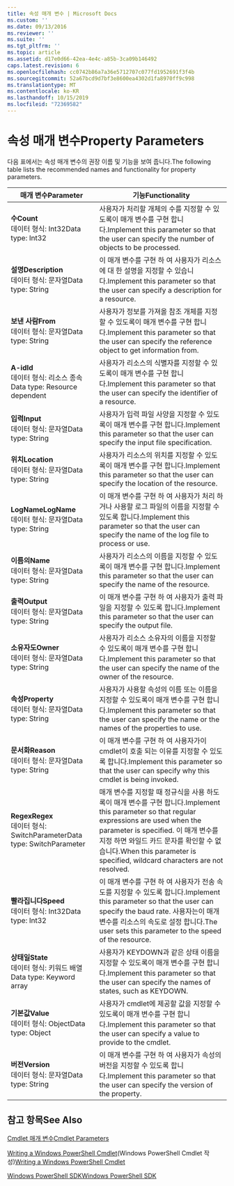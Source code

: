 ```yaml
---
title: 속성 매개 변수 | Microsoft Docs
ms.custom: ''
ms.date: 09/13/2016
ms.reviewer: ''
ms.suite: ''
ms.tgt_pltfrm: ''
ms.topic: article
ms.assetid: d17e0d66-42ea-4e4c-a85b-3ca09b146492
caps.latest.revision: 6
ms.openlocfilehash: cc0742b86a7a36e5712707c077fd1952691f3f4b
ms.sourcegitcommit: 52a67bcd9d7bf3e8600ea4302d1fa8970ff9c998
ms.translationtype: MT
ms.contentlocale: ko-KR
ms.lasthandoff: 10/15/2019
ms.locfileid: "72369582"
---
```

# <a name="property-parameters"></a><span data-ttu-id="a5a1d-102">속성 매개 변수</span><span class="sxs-lookup"><span data-stu-id="a5a1d-102">Property Parameters</span></span>

<span data-ttu-id="a5a1d-103">다음 표에서는 속성 매개 변수의 권장 이름 및 기능을 보여 줍니다.</span><span class="sxs-lookup"><span data-stu-id="a5a1d-103">The following table lists the recommended names and functionality for property parameters.</span></span>

|<span data-ttu-id="a5a1d-104">매개 변수</span><span class="sxs-lookup"><span data-stu-id="a5a1d-104">Parameter</span></span>|<span data-ttu-id="a5a1d-105">기능</span><span class="sxs-lookup"><span data-stu-id="a5a1d-105">Functionality</span></span>|
|---|---|
|<span data-ttu-id="a5a1d-106">**수**</span><span class="sxs-lookup"><span data-stu-id="a5a1d-106">**Count**</span></span><br><span data-ttu-id="a5a1d-107">데이터 형식: Int32</span><span class="sxs-lookup"><span data-stu-id="a5a1d-107">Data type: Int32</span></span>|<span data-ttu-id="a5a1d-108">사용자가 처리할 개체의 수를 지정할 수 있도록이 매개 변수를 구현 합니다.</span><span class="sxs-lookup"><span data-stu-id="a5a1d-108">Implement this parameter so that the user can specify the number of objects to be processed.</span></span>|
|<span data-ttu-id="a5a1d-109">**설명**</span><span class="sxs-lookup"><span data-stu-id="a5a1d-109">**Description**</span></span><br><span data-ttu-id="a5a1d-110">데이터 형식: 문자열</span><span class="sxs-lookup"><span data-stu-id="a5a1d-110">Data type: String</span></span>|<span data-ttu-id="a5a1d-111">이 매개 변수를 구현 하 여 사용자가 리소스에 대 한 설명을 지정할 수 있습니다.</span><span class="sxs-lookup"><span data-stu-id="a5a1d-111">Implement this parameter so that the user can specify a description for a resource.</span></span>|
|<span data-ttu-id="a5a1d-112">**보낸 사람**</span><span class="sxs-lookup"><span data-stu-id="a5a1d-112">**From**</span></span><br><span data-ttu-id="a5a1d-113">데이터 형식: 문자열</span><span class="sxs-lookup"><span data-stu-id="a5a1d-113">Data type: String</span></span>|<span data-ttu-id="a5a1d-114">사용자가 정보를 가져올 참조 개체를 지정할 수 있도록이 매개 변수를 구현 합니다.</span><span class="sxs-lookup"><span data-stu-id="a5a1d-114">Implement this parameter so that the user can specify the reference object to get information from.</span></span>|
|<span data-ttu-id="a5a1d-115">**A-id**</span><span class="sxs-lookup"><span data-stu-id="a5a1d-115">**Id**</span></span><br><span data-ttu-id="a5a1d-116">데이터 형식: 리소스 종속</span><span class="sxs-lookup"><span data-stu-id="a5a1d-116">Data type: Resource dependent</span></span>|<span data-ttu-id="a5a1d-117">사용자가 리소스의 식별자를 지정할 수 있도록이 매개 변수를 구현 합니다.</span><span class="sxs-lookup"><span data-stu-id="a5a1d-117">Implement this parameter so that the user can specify the identifier of a resource.</span></span>|
|<span data-ttu-id="a5a1d-118">**입력**</span><span class="sxs-lookup"><span data-stu-id="a5a1d-118">**Input**</span></span><br><span data-ttu-id="a5a1d-119">데이터 형식: 문자열</span><span class="sxs-lookup"><span data-stu-id="a5a1d-119">Data type: String</span></span>|<span data-ttu-id="a5a1d-120">사용자가 입력 파일 사양을 지정할 수 있도록이 매개 변수를 구현 합니다.</span><span class="sxs-lookup"><span data-stu-id="a5a1d-120">Implement this parameter so that the user can specify the input file specification.</span></span>|
|<span data-ttu-id="a5a1d-121">**위치**</span><span class="sxs-lookup"><span data-stu-id="a5a1d-121">**Location**</span></span><br><span data-ttu-id="a5a1d-122">데이터 형식: 문자열</span><span class="sxs-lookup"><span data-stu-id="a5a1d-122">Data type: String</span></span>|<span data-ttu-id="a5a1d-123">사용자가 리소스의 위치를 지정할 수 있도록이 매개 변수를 구현 합니다.</span><span class="sxs-lookup"><span data-stu-id="a5a1d-123">Implement this parameter so that the user can specify the location of the resource.</span></span>|
|<span data-ttu-id="a5a1d-124">**LogName**</span><span class="sxs-lookup"><span data-stu-id="a5a1d-124">**LogName**</span></span><br><span data-ttu-id="a5a1d-125">데이터 형식: 문자열</span><span class="sxs-lookup"><span data-stu-id="a5a1d-125">Data type: String</span></span>|<span data-ttu-id="a5a1d-126">이 매개 변수를 구현 하 여 사용자가 처리 하거나 사용할 로그 파일의 이름을 지정할 수 있도록 합니다.</span><span class="sxs-lookup"><span data-stu-id="a5a1d-126">Implement this parameter so that the user can specify the name of the log file to process or use.</span></span>|
|<span data-ttu-id="a5a1d-127">**이름의**</span><span class="sxs-lookup"><span data-stu-id="a5a1d-127">**Name**</span></span><br><span data-ttu-id="a5a1d-128">데이터 형식: 문자열</span><span class="sxs-lookup"><span data-stu-id="a5a1d-128">Data type: String</span></span>|<span data-ttu-id="a5a1d-129">사용자가 리소스의 이름을 지정할 수 있도록이 매개 변수를 구현 합니다.</span><span class="sxs-lookup"><span data-stu-id="a5a1d-129">Implement this parameter so that the user can specify the name of the resource.</span></span>|
|<span data-ttu-id="a5a1d-130">**출력**</span><span class="sxs-lookup"><span data-stu-id="a5a1d-130">**Output**</span></span><br><span data-ttu-id="a5a1d-131">데이터 형식: 문자열</span><span class="sxs-lookup"><span data-stu-id="a5a1d-131">Data type: String</span></span>|<span data-ttu-id="a5a1d-132">이 매개 변수를 구현 하 여 사용자가 출력 파일을 지정할 수 있도록 합니다.</span><span class="sxs-lookup"><span data-stu-id="a5a1d-132">Implement this parameter so that the user can specify the output file.</span></span>|
|<span data-ttu-id="a5a1d-133">**소유자도**</span><span class="sxs-lookup"><span data-stu-id="a5a1d-133">**Owner**</span></span><br><span data-ttu-id="a5a1d-134">데이터 형식: 문자열</span><span class="sxs-lookup"><span data-stu-id="a5a1d-134">Data type: String</span></span>|<span data-ttu-id="a5a1d-135">사용자가 리소스 소유자의 이름을 지정할 수 있도록이 매개 변수를 구현 합니다.</span><span class="sxs-lookup"><span data-stu-id="a5a1d-135">Implement this parameter so that the user can specify the name of the owner of the resource.</span></span>|
|<span data-ttu-id="a5a1d-136">**속성**</span><span class="sxs-lookup"><span data-stu-id="a5a1d-136">**Property**</span></span><br><span data-ttu-id="a5a1d-137">데이터 형식: 문자열</span><span class="sxs-lookup"><span data-stu-id="a5a1d-137">Data type: String</span></span>|<span data-ttu-id="a5a1d-138">사용자가 사용할 속성의 이름 또는 이름을 지정할 수 있도록이 매개 변수를 구현 합니다.</span><span class="sxs-lookup"><span data-stu-id="a5a1d-138">Implement this parameter so that the user can specify the name or the names of the properties to use.</span></span>|
|<span data-ttu-id="a5a1d-139">**문서화**</span><span class="sxs-lookup"><span data-stu-id="a5a1d-139">**Reason**</span></span><br><span data-ttu-id="a5a1d-140">데이터 형식: 문자열</span><span class="sxs-lookup"><span data-stu-id="a5a1d-140">Data type: String</span></span>|<span data-ttu-id="a5a1d-141">이 매개 변수를 구현 하 여 사용자가이 cmdlet이 호출 되는 이유를 지정할 수 있도록 합니다.</span><span class="sxs-lookup"><span data-stu-id="a5a1d-141">Implement this parameter so that the user can specify why this cmdlet is being invoked.</span></span>|
|<span data-ttu-id="a5a1d-142">**Regex**</span><span class="sxs-lookup"><span data-stu-id="a5a1d-142">**Regex**</span></span><br><span data-ttu-id="a5a1d-143">데이터 형식: SwitchParameter</span><span class="sxs-lookup"><span data-stu-id="a5a1d-143">Data type: SwitchParameter</span></span>|<span data-ttu-id="a5a1d-144">매개 변수를 지정할 때 정규식을 사용 하도록이 매개 변수를 구현 합니다.</span><span class="sxs-lookup"><span data-stu-id="a5a1d-144">Implement this parameter so that regular expressions are used when the parameter is specified.</span></span> <span data-ttu-id="a5a1d-145">이 매개 변수를 지정 하면 와일드 카드 문자를 확인할 수 없습니다.</span><span class="sxs-lookup"><span data-stu-id="a5a1d-145">When this parameter is specified, wildcard characters are not resolved.</span></span>|
|<span data-ttu-id="a5a1d-146">**빨라집니다**</span><span class="sxs-lookup"><span data-stu-id="a5a1d-146">**Speed**</span></span><br><span data-ttu-id="a5a1d-147">데이터 형식: Int32</span><span class="sxs-lookup"><span data-stu-id="a5a1d-147">Data type: Int32</span></span>|<span data-ttu-id="a5a1d-148">이 매개 변수를 구현 하 여 사용자가 전송 속도를 지정할 수 있도록 합니다.</span><span class="sxs-lookup"><span data-stu-id="a5a1d-148">Implement this parameter so that the user can specify the baud rate.</span></span> <span data-ttu-id="a5a1d-149">사용자는이 매개 변수를 리소스의 속도로 설정 합니다.</span><span class="sxs-lookup"><span data-stu-id="a5a1d-149">The user sets this parameter to the speed of the resource.</span></span>|
|<span data-ttu-id="a5a1d-150">**상태일**</span><span class="sxs-lookup"><span data-stu-id="a5a1d-150">**State**</span></span><br><span data-ttu-id="a5a1d-151">데이터 형식: 키워드 배열</span><span class="sxs-lookup"><span data-stu-id="a5a1d-151">Data type: Keyword array</span></span>|<span data-ttu-id="a5a1d-152">사용자가 KEYDOWN과 같은 상태 이름을 지정할 수 있도록이 매개 변수를 구현 합니다.</span><span class="sxs-lookup"><span data-stu-id="a5a1d-152">Implement this parameter so that the user can specify the names of states, such as KEYDOWN.</span></span>|
|<span data-ttu-id="a5a1d-153">**기본값**</span><span class="sxs-lookup"><span data-stu-id="a5a1d-153">**Value**</span></span><br><span data-ttu-id="a5a1d-154">데이터 형식: Object</span><span class="sxs-lookup"><span data-stu-id="a5a1d-154">Data type: Object</span></span>|<span data-ttu-id="a5a1d-155">사용자가 cmdlet에 제공할 값을 지정할 수 있도록이 매개 변수를 구현 합니다.</span><span class="sxs-lookup"><span data-stu-id="a5a1d-155">Implement this parameter so that the user can  specify a value to provide to the cmdlet.</span></span>|
|<span data-ttu-id="a5a1d-156">**버전**</span><span class="sxs-lookup"><span data-stu-id="a5a1d-156">**Version**</span></span><br><span data-ttu-id="a5a1d-157">데이터 형식: 문자열</span><span class="sxs-lookup"><span data-stu-id="a5a1d-157">Data type: String</span></span>|<span data-ttu-id="a5a1d-158">이 매개 변수를 구현 하 여 사용자가 속성의 버전을 지정할 수 있도록 합니다.</span><span class="sxs-lookup"><span data-stu-id="a5a1d-158">Implement this parameter so that the user can specify the version of the property.</span></span>|

## <a name="see-also"></a><span data-ttu-id="a5a1d-159">참고 항목</span><span class="sxs-lookup"><span data-stu-id="a5a1d-159">See Also</span></span>

[<span data-ttu-id="a5a1d-160">Cmdlet 매개 변수</span><span class="sxs-lookup"><span data-stu-id="a5a1d-160">Cmdlet Parameters</span></span>](./cmdlet-parameters.md)

<span data-ttu-id="a5a1d-161">[Writing a Windows PowerShell Cmdlet](./writing-a-windows-powershell-cmdlet.md)(Windows PowerShell Cmdlet 작성)</span><span class="sxs-lookup"><span data-stu-id="a5a1d-161">[Writing a Windows PowerShell Cmdlet](./writing-a-windows-powershell-cmdlet.md)</span></span>

[<span data-ttu-id="a5a1d-162">Windows PowerShell SDK</span><span class="sxs-lookup"><span data-stu-id="a5a1d-162">Windows PowerShell SDK</span></span>](../windows-powershell-reference.md)
